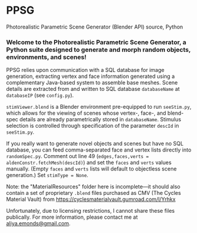 # PPSG
Photorealistic Parametric Scene Generator (Blender API) source, Python

### Welcome to the Photorealistic Parametric Scene Generator, a Python suite designed to generate and morph random objects, environments, and scenes!

PPSG relies upon communication with a SQL database for image generation, extracting vertex and face information generated using a complementary Java-based system to assemble base meshes. Scene details are extracted from and written to SQL database ```databaseName``` at ```databaseIP``` (see ```config.py```).

```stimViewer.blend``` is a Blender environment pre-equipped to run ```seeStim.py```, which allows for the viewing of scenes whose vertex-, face-, and blend-spec details are already parametrically stored in ```databaseName```. Stimulus selection is controlled through specification of the parameter ```descId``` in ```seeStim.py```.

If you really want to generate novel objects and scenes but have no SQL database, you can feed comma-separated face and vertex lists directly into ```randomSpec.py```. Comment out line 49 (```edges,faces,verts = aldenConstr.fetchMesh(descId)```) and set the ```faces``` and ```verts``` values manually. (Empty ```faces``` and ```verts``` lists will default to objectless scene generation.) Set ```stimType = None```.

Note: the "MaterialResources" folder here is incomplete—it should also contain a set of proprietary ```.blend``` files purchased as CMV (The Cycles Material Vault) from https://cyclesmaterialvault.gumroad.com/l/Yrhkx 

Unfortunately, due to licensing restrictions, I cannot share these files publically. For more information, please contact me at aliya.emonds@gmail.com.

